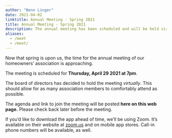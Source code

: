 ```yaml
---
author: "Benn Linger"
date: 2021-04-02
linktitle: Annual Meeting - Spring 2021
title: Annual Meeting - Spring 2021
description: The annual meeting has been scheduled and will be held virtually.
aliases:
  - /meet
  - /meet/
---
```


Now that spring is upon us, the time for the annual meeting of our homeowners’ association is approaching.

The meeting is scheduled for **Thursday, April 29 2021 at 7pm**.

The board of directors has decided to hold the meeting *virtually*. This should allow for as many association members to comfortably attend as possible.

The agenda and link to join the meeting will be posted **here on this web page.** Please check back later before the meeting.

If you’d like to download the app ahead of time, we’ll be using Zoom. It’s available on their website at [zoom.us](http://zoom.us) and on mobile app stores. Call-in phone numbers will be available, as well.

